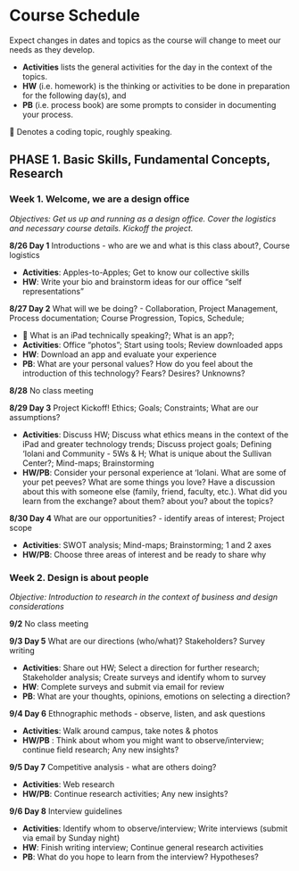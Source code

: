 # Course Schedule

Expect changes in dates and topics as the course will change to meet our needs as they develop.

* **Activities** lists the general activities for the day in the context of the topics.
* **HW** (i.e. homework) is the thinking or activities to be done in preparation for the following day(s), and 
* **PB** (i.e. process book) are some prompts to consider in documenting your process.

 Denotes a coding topic, roughly speaking.

## PHASE 1. Basic Skills, Fundamental Concepts, Research

### Week 1.   Welcome, we are a design office 

*Objectives: Get us up and running as a design office. Cover the logistics and necessary course details. Kickoff the project.*

**8/26  Day 1** Introductions - who are we and what is this class about?, Course logistics

* **Activities**: Apples-to-Apples; Get to know our collective skills
* **HW**: Write your bio and brainstorm ideas for our office “self representations”

**8/27  Day 2** What will we be doing? - Collaboration, Project Management, Process documentation; Course Progression, Topics, Schedule;

*  What is an iPad technically speaking?; What is an app?;
* **Activities**: Office “photos”; Start using tools; Review downloaded apps
* **HW**: Download an app and evaluate your experience
* **PB**:  What are your personal values? How do you feel about the   introduction of this technology?  Fears? Desires? Unknowns?

**8/28**  No class meeting

**8/29  Day 3** Project Kickoff! Ethics; Goals; Constraints; What are our assumptions?

* **Activities**: Discuss HW; Discuss what ethics means in the context of the iPad and greater technology trends; Discuss project goals; Defining ‘Iolani and Community - 5Ws & H; What is unique about the Sullivan Center?; Mind-maps; Brainstorming
* **HW/PB**: Consider your personal experience at ‘Iolani. What are some of your pet peeves? What are some things you love? Have a discussion about this with someone else (family, friend, faculty, etc.). What did you learn from the exchange? about them? about you? about the topics?

**8/30  Day 4** What are our opportunities? - identify areas of interest; Project scope 

* **Activities**: SWOT analysis; Mind-maps; Brainstorming; 1 and 2 axes
* **HW/PB**: Choose three areas of interest and be ready to share why

### Week 2.  Design is about people 

*Objective: Introduction to research in the context of business and design considerations*

**9/2** No class meeting

**9/3 Day 5** What are our directions (who/what)? Stakeholders? Survey writing

* **Activities**: Share out HW; Select a direction for further research; Stakeholder analysis; Create surveys and identify whom to survey
* **HW**: Complete surveys and submit via email for review
* **PB**: What are your thoughts, opinions, emotions on selecting a direction?

**9/4 Day 6** Ethnographic methods - observe, listen, and ask questions

* **Activities**: Walk around campus, take notes & photos 
* **HW/PB** : Think about whom you might want to observe/interview; continue field research; Any new insights?

**9/5 Day 7** Competitive analysis - what are others doing? 

* **Activities**: Web research
* **HW/PB**: Continue research activities; Any new insights?

**9/6 Day 8** Interview guidelines

* **Activities**: Identify whom to observe/interview; Write interviews (submit via email by Sunday night)
* **HW**: Finish writing interview; Continue general research activities
* **PB**: What do you hope to learn from the interview? Hypotheses?